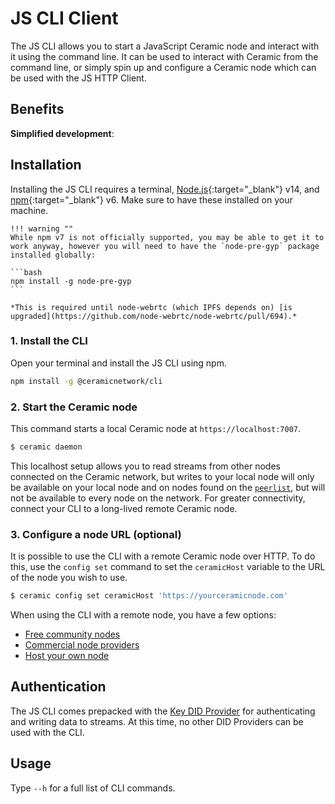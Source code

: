 # JS CLI Client
The JS CLI allows you to start a JavaScript Ceramic node and interact with it using the command line. It can be used to interact with Ceramic from the command line, or simply spin up and configure a Ceramic node which can be used with the JS HTTP Client.

## **Benefits**

**Simplified development**:

## **Installation**

Installing the JS CLI requires a terminal, [Node.js](https://nodejs.org/en/){:target="_blank"} v14, and [npm](https://www.npmjs.com/get-npm){:target="_blank"} v6. Make sure to have these installed on your machine.

    !!! warning ""
    While npm v7 is not officially supported, you may be able to get it to work anyway, however you will need to have the `node-pre-gyp` package installed globally:
    
    ```bash
    npm install -g node-pre-gyp
    ```
    
    *This is required until node-webrtc (which IPFS depends on) [is upgraded](https://github.com/node-webrtc/node-webrtc/pull/694).*

### 1. Install the CLI
Open your terminal and install the JS CLI using npm.

``` bash
npm install -g @ceramicnetwork/cli
```

### 2. Start the Ceramic node
This command starts a local Ceramic node at `https://localhost:7007`. 

```bash
$ ceramic daemon
```

This localhost setup allows you to read streams from other nodes connected on the Ceramic network, but writes to your local node will only be available on your local node and on nodes found on the [`peerlist`](https://github.com/ceramicnetwork/peerlist/blob/main/testnet-clay.json), but will not be available to every node on the network. For greater connectivity, connect your CLI to a long-lived remote Ceramic node.

### 3. Configure a node URL (optional)
It is possible to use the CLI with a remote Ceramic node over HTTP. To do this, use the `config set` command to set the `ceramicHost` variable to the URL of the node you wish to use.

```bash
$ ceramic config set ceramicHost 'https://yourceramicnode.com'
```

When using the CLI with a remote node, you have a few options:

- [Free community nodes](../tools/hosted-nodes/community-nodes.md)
- [Commercial node providers](../tools/hosted-nodes/node-providers.md)
- [Host your own node](../run/nodes.md)

## **Authentication**
The JS CLI comes prepacked with the [Key DID Provider]() for authenticating and writing data to streams. At this time, no other DID Providers can be used with the CLI.

## **Usage**
Type `--h` for a full list of CLI commands.

</br></br></br>
